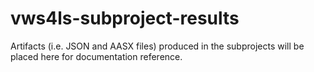 # vws4ls-subproject-results
Artifacts (i.e. JSON and AASX files) produced in the subprojects will be placed here for documentation reference.
